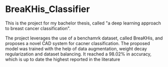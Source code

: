 # BreaKHis_Classifier

This is the project for my bachelor thesis, called "a deep learning approach to breast cancer classification". 

The project leverages the use of a benchamrk dataset, called BreaKHis, and proposes a novel CAD system for cacner classification. 
The proposed model was trained with the help of data augmentation, weight decay regularization and dataset balancing. 
It reached a 98.02% in accuracy, which is up to date the highest reported in the literature 
